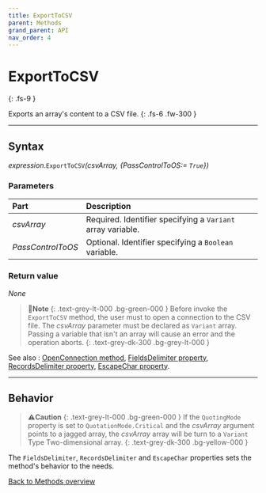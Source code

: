 ```yaml
---
title: ExportToCSV
parent: Methods
grand_parent: API
nav_order: 4
---
```


# ExportToCSV
{: .fs-9 }

Exports an array's content to a CSV file.
{: .fs-6 .fw-300 }

---

## Syntax

*expression*.`ExportToCSV`*(csvArray, {PassControlToOS:= `True`})*

### Parameters

<table>
<thead>
<tr>
<th style="text-align: left;">Part</th>
<th style="text-align: left;">Description</th>
</tr>
</thead>
<tbody>
<tr>
<td style="text-align: left;"><em>csvArray</em></td>
<td style="text-align: left;">Required. Identifier specifying a <code>Variant</code> array variable.</td>
</tr>
<tr>
<td style="text-align: left;"><em>PassControlToOS</em></td>
<td style="text-align: left;">Optional. Identifier specifying a <code>Boolean</code> variable.</td>
</tr>
</tbody>
</table>

### Return value

_None_

>📝**Note**
>{: .text-grey-lt-000 .bg-green-000 }
>Before invoke the `ExportToCSV` method, the user must to open a connection to the CSV file. The *csvArray* parameter must be declared as `Variant` array. Passing a variable that isn't an array will cause an error and the operation aborts. 
{: .text-grey-dk-300 .bg-grey-lt-000 }

See also
: [OpenConnection method](https://ws-garcia.github.io/VBA-CSV-interface/api/methods/openconnection.html), [FieldsDelimiter property](https://ws-garcia.github.io/VBA-CSV-interface/api/properties/fieldsdelimiter.html), [RecordsDelimiter property](https://ws-garcia.github.io/VBA-CSV-interface/api/properties/recordsdelimiter.html), [EscapeChar property](https://ws-garcia.github.io/VBA-CSV-interface/api/properties/escapechar.html).

---

## Behavior

>⚠️**Caution**
>{: .text-grey-lt-000 .bg-green-000 }
If the `QuotingMode` property is set to `QuotationMode.Critical` and the *csvArray* argument points to a jagged array, the *csvArray* array will be turn to a `Variant` Type Two-dimensional array.
{: .text-grey-dk-300 .bg-yellow-000 }

The `FieldsDelimiter`, `RecordsDelimiter` and `EscapeChar` properties sets the method's behavior to the needs.

[Back to Methods overview](https://ws-garcia.github.io/VBA-CSV-interface/api/methods/)